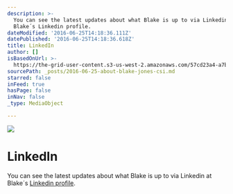 ```yaml
---
description: >-
  You can see the latest updates about what Blake is up to via Linkedin at
  Blake´s Linkedin profile.
dateModified: '2016-06-25T14:18:36.111Z'
datePublished: '2016-06-25T14:18:36.618Z'
title: LinkedIn
author: []
isBasedOnUrl: >-
  https://the-grid-user-content.s3-us-west-2.amazonaws.com/57cd23a4-a7b4-4042-a773-6174cb55933b.jpg
sourcePath: _posts/2016-06-25-about-blake-jones-csi.md
starred: false
inFeed: true
hasPage: false
inNav: false
_type: MediaObject

---
```

![](https://the-grid-user-content.s3-us-west-2.amazonaws.com/57cd23a4-a7b4-4042-a773-6174cb55933b.jpg)

# LinkedIn

You can see the latest updates about what Blake is up to via Linkedin at Blake´s [Linkedin profile][0].

[0]: http://de.linkedin.com/in/stuartblakejones